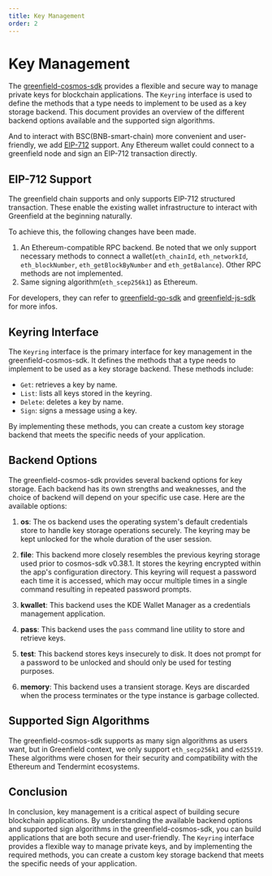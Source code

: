 ```yaml
---
title: Key Management
order: 2
---
```


# Key Management

The [greenfield-cosmos-sdk](https://github.com/bnb-chain/greenfield-cosmos-sdk) provides a flexible and secure way to 
manage private keys for blockchain applications. The `Keyring` interface is used to define the methods that a type needs 
to implement to be used as a key storage backend. This document provides an overview of the different backend 
options available and the supported sign algorithms.

And to interact with BSC(BNB-smart-chain) more convenient and user-friendly, we add 
[EIP-712](https://eips.ethereum.org/EIPS/eip-712) support. Any Ethereum wallet could connect to 
a greenfield node and sign an EIP-712 transaction directly.

## EIP-712 Support

The greenfield chain supports and only supports EIP-712 structured transaction.  These enable the existing wallet 
infrastructure to interact with Greenfield at the beginning naturally.

To achieve this, the following changes have been made.

1. An Ethereum-compatible RPC backend. Be noted that we only support necessary methods to connect a 
  wallet(`eth_chainId`, `eth_networkId`, `eth_blockNumber`, `eth_getBlockByNumber` and `eth_getBalance`). Other RPC methods are not implemented.
2. Same signing algorithm(`eth_scep256k1`) as Ethereum.

For developers, they can refer to [greenfield-go-sdk](https://github.com/bnb-chain/greenfield-go-sdk) and 
[greenfield-js-sdk](https://github.com/bnb-chain/greenfield-js-sdk) for more infos.

## Keyring Interface

The `Keyring` interface is the primary interface for key management in the greenfield-cosmos-sdk. It defines the methods 
that a type needs to implement to be used as a key storage backend. These methods include:

-   `Get`: retrieves a key by name.
-   `List`: lists all keys stored in the keyring.
-   `Delete`: deletes a key by name.
-   `Sign`: signs a message using a key.

By implementing these methods, you can create a custom key storage backend that meets the specific needs of your application.

## Backend Options

The greenfield-cosmos-sdk provides several backend options for key storage. Each backend has its own strengths and 
weaknesses, and the choice of backend will depend on your specific use case. Here are the available options:

1. **os**: The os backend uses the operating system's default credentials store to handle key storage operations securely. 
The keyring may be kept unlocked for the whole duration of the user session.

2. **file**: This backend more closely resembles the previous keyring storage used prior to cosmos-sdk v0.38.1. It 
stores the keyring encrypted within the app's configuration directory. This keyring will request a password each time 
it is accessed, which may occur multiple times in a single command resulting in repeated password prompts.

3. **kwallet**: This backend uses the KDE Wallet Manager as a credentials management application.

4. **pass**: This backend uses the `pass` command line utility to store and retrieve keys.

5. **test**: This backend stores keys insecurely to disk. It does not prompt for a password to be unlocked and should 
only be used for testing purposes.

6. **memory**: This backend uses a transient storage. Keys are discarded when the process terminates or the type 
instance is garbage collected.

## Supported Sign Algorithms

The greenfield-cosmos-sdk supports as many sign algorithms as users want, but in Greenfield context, we only 
support `eth_secp256k1` and `ed25519`. These algorithms were chosen for their security and compatibility with the 
Ethereum and Tendermint ecosystems.

## Conclusion

In conclusion, key management is a critical aspect of building secure blockchain applications. By understanding 
the available backend options and supported sign algorithms in the greenfield-cosmos-sdk, you can build applications 
that are both secure and user-friendly. The `Keyring` interface provides a flexible way to manage private keys, 
and by implementing the required methods, you can create a custom key storage backend that meets the specific 
needs of your application.

